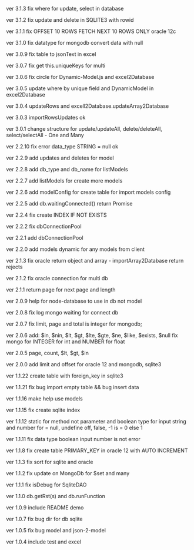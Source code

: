 ver 3.1.3 fix where for update, select in database

ver 3.1.2 fix update and delete in SQLITE3 with rowid 

ver 3.1.1 fix OFFSET 10 ROWS FETCH NEXT 10 ROWS ONLY oracle 12c

ver 3.1.0 fix datatype for mongodb convert data with null

ver 3.0.9 fix table to jsonText in excel

ver 3.0.7 fix get this.uniqueKeys for multi

ver 3.0.6 fix circle for Dynamic-Model.js and excel2Database

ver 3.0.5 update where by unique field and DynamicModel in excel2Database

ver 3.0.4 updateRows and excell2Database.updateArray2Database

ver 3.0.3 importRowsUpdates ok

ver 3.0.1 change structure for update/updateAll, delete/deleteAll, select/selectAll - One and Many

ver 2.2.10 fix error data_type STRING = null ok

ver 2.2.9 add updates and deletes for model

ver 2.2.8 add db_type and db_name for listModels

ver 2.2.7 add listModels for create more models

ver 2.2.6 add modelConfig for create table for import models config

ver 2.2.5 add db.waitingConnected() return Promise

ver 2.2.4 fix create INDEX IF NOT EXISTS

ver 2.2.2 fix dbConnectionPool

ver 2.2.1 add dbConnectionPool

ver 2.2.0 add models dynamic for any models from client

ver 2.1.3 fix oracle return object and array - importArray2Database return rejects

ver 2.1.2 fix oracle connection for multi db

ver 2.1.1 return page for next page and length

ver 2.0.9 help for node-database to use in db not model

ver 2.0.8 fix log mongo waiting for connect db

ver 2.0.7 fix limit, page and total is integer for mongodb;

ver 2.0.6 add: $in, $nin, $lt, $gt, $lte, $gte, $ne, $like, $exists, $null
fix mongo for INTEGER for int and NUMBER for float

ver 2.0.5 page, count, $lt, $gt, $in

ver 2.0.0 add limit and offset for oracle 12 and mongodb, sqlite3

ver 1.1.22 create table with foreign_key in sqlite3

ver 1.1.21 fix bug import empty table && bug insert data

ver 1.1.16 make help use models

ver 1.1.15 fix create sqlite index

ver 1.1.12 static for method not parameter and boolean type for input string and number for =  null, undefine off, false, -1 is = 0 else 1

ver 1.1.11 fix data type boolean input number is not error

ver 1.1.8 fix create table PRIMARY_KEY in oracle 12 with AUTO INCREMENT

ver 1.1.3 fix sort for sqlite and oracle

ver 1.1.2 fix update on MongoDb for $set and many

ver 1.1.1 fix isDebug for SqliteDAO

ver 1.1.0 db.getRst(s) and db.runFunction

ver 1.0.9 include README demo

ver 1.0.7 fix bug dir for db sqlite

ver 1.0.5 fix bug model and json-2-model

ver 1.0.4 include test and excel